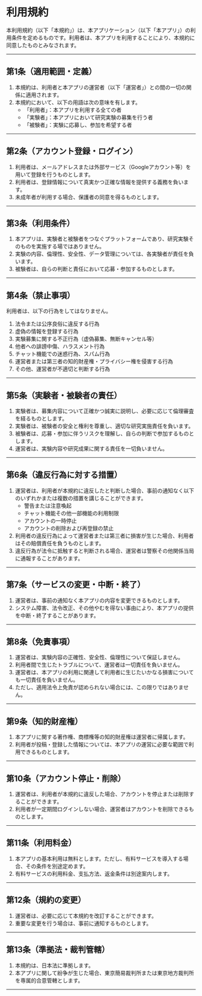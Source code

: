 
# 利用規約

本利用規約（以下「本規約」）は、本アプリケーション（以下「本アプリ」）の利用条件を定めるものです。利用者は、本アプリを利用することにより、本規約に同意したものとみなされます。

---

## 第1条（適用範囲・定義）
1. 本規約は、利用者と本アプリの運営者（以下「運営者」）との間の一切の関係に適用されます。  
2. 本規約において、以下の用語は次の意味を有します。  
   - 「利用者」：本アプリを利用する全ての者  
   - 「実験者」：本アプリにおいて研究実験の募集を行う者  
   - 「被験者」：実験に応募し、参加を希望する者  

---

## 第2条（アカウント登録・ログイン）
1. 利用者は、メールアドレスまたは外部サービス（Googleアカウント等）を用いて登録を行うものとします。  
2. 利用者は、登録情報について真実かつ正確な情報を提供する義務を負います。  
3. 未成年者が利用する場合、保護者の同意を得るものとします。  

---

## 第3条（利用条件）
1. 本アプリは、実験者と被験者をつなぐプラットフォームであり、研究実験そのものを実施する場ではありません。  
2. 実験の内容、倫理性、安全性、データ管理については、各実験者が責任を負います。  
3. 被験者は、自らの判断と責任において応募・参加するものとします。  

---

## 第4条（禁止事項）
利用者は、以下の行為をしてはなりません。  

1. 法令または公序良俗に違反する行為  
2. 虚偽の情報を登録する行為  
3. 実験募集に関する不正行為（虚偽募集、無断キャンセル等）  
4. 他者への誹謗中傷、ハラスメント行為  
5. チャット機能での迷惑行為、スパム行為  
6. 運営者または第三者の知的財産権・プライバシー権を侵害する行為  
7. その他、運営者が不適切と判断する行為  

---

## 第5条（実験者・被験者の責任）
1. 実験者は、募集内容について正確かつ誠実に説明し、必要に応じて倫理審査を経るものとします。  
2. 実験者は、被験者の安全と権利を尊重し、適切な研究実施責任を負います。  
3. 被験者は、応募・参加に伴うリスクを理解し、自らの判断で参加するものとします。  
4. 運営者は、実験内容や研究成果に関する責任を一切負いません。  

---

## 第6条（違反行為に対する措置）
1. 運営者は、利用者が本規約に違反したと判断した場合、事前の通知なく以下のいずれかまたは複数の措置を講じることができます。  
   - 警告または注意喚起  
   - チャット機能その他一部機能の利用制限  
   - アカウントの一時停止  
   - アカウントの削除および再登録の禁止  
2. 利用者の違反行為によって運営者または第三者に損害が生じた場合、利用者はその賠償責任を負うものとします。  
3. 違反行為が法令に抵触すると判断される場合、運営者は警察その他関係当局に通報することがあります。  

---

## 第7条（サービスの変更・中断・終了）
1. 運営者は、事前の通知なく本アプリの内容を変更できるものとします。  
2. システム障害、法令改正、その他やむを得ない事由により、本アプリの提供を中断・終了することがあります。  

---

## 第8条（免責事項）
1. 運営者は、実験内容の正確性、安全性、倫理性について保証しません。  
2. 利用者間で生じたトラブルについて、運営者は一切責任を負いません。  
3. 運営者は、本アプリの利用に関連して利用者に生じたいかなる損害についても一切責任を負いません。
4. ただし、適用法令上免責が認められない場合には、この限りではありません。  

---

## 第9条（知的財産権）
1. 本アプリに関する著作権、商標権等の知的財産権は運営者に帰属します。  
2. 利用者が投稿・登録した情報については、本アプリの運営に必要な範囲で利用できるものとします。  

---

## 第10条（アカウント停止・削除）
1. 運営者は、利用者が本規約に違反した場合、アカウントを停止または削除することができます。  
2. 利用者が一定期間ログインしない場合、運営者はアカウントを削除できるものとします。  

---

## 第11条（利用料金）
1. 本アプリの基本利用は無料とします。ただし、有料サービスを導入する場合、その条件を別途定めます。  
2. 有料サービスの利用料金、支払方法、返金条件は別途案内します。  

---

## 第12条（規約の変更）
1. 運営者は、必要に応じて本規約を改訂することができます。  
2. 重要な変更を行う場合は、事前に通知するものとします。  

---

## 第13条（準拠法・裁判管轄）
1. 本規約は、日本法に準拠します。  
2. 本アプリに関して紛争が生じた場合、東京簡易裁判所または東京地方裁判所を専属的合意管轄とします。  

---
